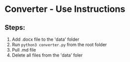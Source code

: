 # Converter - Use Instructions

## Steps:
1. Add .docx file to the 'data' folder
2. Run `python3 converter.py` from the root folder
3. Pull .md file
4. Delete all files from the 'data' foler
